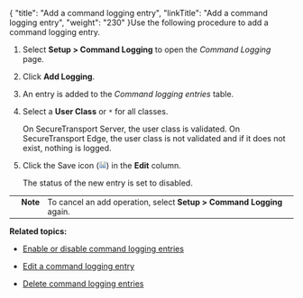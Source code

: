 {
    "title": "Add a command logging entry",
    "linkTitle": "Add a command logging entry",
    "weight": "230"
}Use the following procedure to add a command logging entry.



1.  Select **Setup > Command Logging** to open the *Command Logging* page.

2.  Click **Add Logging**.

3.  An entry is added to the *Command logging entries* table.

4.  Select a **User Class** or `*` for all classes.  

    On SecureTransport Server, the user class is validated. On SecureTransport Edge, the user class is not validated and if it does not exist, nothing is logged.

5.  Click the Save icon (![Save](SaveIcon_13x13.png)) in the **Edit** column.  

    The status of the new entry is set to disabled.



<table cellpadding="0" cellspacing="0">
   <col/>
   <col/>
   <col/>
      <tr>
         <td valign="top">         </td>
         <td valign="top"><span><b>Note</b></span>
         </td>
         <td data-mc-autonum="&lt;b&gt;Note&lt;/b&gt;" valign="top">To cancel an add operation, select <strong>Setup &gt; Command Logging</strong> again.         </td>
      </tr>
</table>



**Related topics:**



-   [Enable or disable command logging entries](../t_st_enable_disable_command_logging_entries)

-   [Edit a command logging entry](../t_st_edit_command_logging_entry)

-   [Delete command logging entries](../t_st_delete_command_logging_entries)

